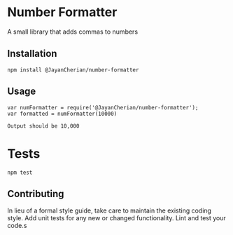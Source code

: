 Number Formatter
================

A small library that adds commas to numbers

## Installation

    npm install @JayanCherian/number-formatter

## Usage

    var numFormatter = require('@JayanCherian/number-formatter');
    var formatted = numFormatter(10000)

    Output should be 10,000

# Tests

    npm test

## Contributing

In lieu of a formal style guide, take care to maintain the existing coding style. Add unit tests for any new or changed functionality. Lint and test your code.s